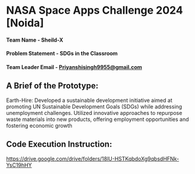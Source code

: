 # NASA Space Apps Challenge 2024 [Noida]

#### Team Name - Sheild-X
#### Problem Statement - SDGs in the Classroom
#### Team Leader Email - Priyanshisingh9955@gmail.com

## A Brief of the Prototype:
  Earth-Hire: 
Developed a sustainable development initiative aimed at promoting UN 
Sustainable Development Goals (SDGs) while addressing 
unemployment challenges. Utilized innovative approaches to 
repurpose waste materials into new products, offering employment 
opportunities and fostering economic growth

## Code Execution Instruction:
https://drive.google.com/drive/folders/18lU-HSTKqbdoXg9qbsdHFNk-YsC19hHY
